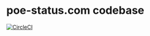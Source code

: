 # poe-status.com codebase
[![CircleCI](https://circleci.com/gh/Gonzih/poe-status.com.svg?style=svg)](https://circleci.com/gh/Gonzih/poe-status.com)
